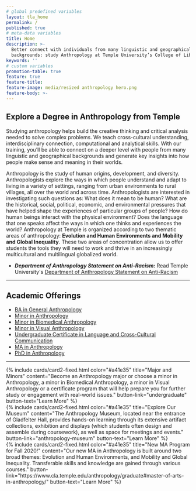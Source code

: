 ```yaml
---
# global predefined variables
layout: tla_home
permalink: /
published: true
# meta-data variables
title: Home
description: >-
  Better connect with individuals from many linguistic and geographical
  backgrounds: study Anthropology at Temple University’s College of Liberal Arts.
keywords: ''
# custom variables
promotion-table: true
feature: true
feature-title:
feature-image: media/resized anthropology hero.png
feature-body: >-
---
```

## Explore a Degree in Anthropology from Temple 
Studying anthropology helps build the creative thinking and critical analysis needed to solve complex problems. We teach cross-cultural understanding, interdisciplinary connection, computational and analytical skills. With our training, you’ll be able to connect on a deeper level with people from many linguistic and geographical backgrounds and generate key insights into how people make sense and meaning in their worlds.

Anthropology is the study of human origins, development, and diversity. Anthropologists explore the ways in which people understand and adapt to living in a variety of settings, ranging from urban environments to rural villages, all over the world and across time. Anthropologists are interested in investigating such questions as: What does it mean to be human? What are the historical, social, political, economic, and environmental pressures that have helped shape the experiences of particular groups of people? How do human beings interact with the physical environment? Does the language that one speaks affect the ways in which one thinks and experiences the world? Anthropology at Temple is organized according to two thematic areas of anthropology: **Evolution and Human Environments and Mobility and Global Inequality**. These two areas of concentration allow us to offer students the tools they will need to work and thrive in an increasingly multicultural and multilingual globalized world.

- **_Department of Anthropology Statement on Anti-Racism:_** Read Temple University's [Department of Anthropology Statement on Anti-Racism](https://liberalarts.temple.edu/sites/liberalarts/files/Department%20of%20Anthropology%20Statement%20on%20Anti-Racism.pdf)

___

## Academic Offerings
 - [BA in General Anthropology](https://bulletin.temple.edu/undergraduate/liberal-arts/anthropology/general-anthropology-major/)
 - [Minor in Anthropology](https://bulletin.temple.edu/undergraduate/liberal-arts/anthropology/general_anthropology-minor/)
 - [Minor in Biomedical Anthropology](https://bulletin.temple.edu/undergraduate/liberal-arts/anthropology/biomedical-anthropology-minor/)
 - [Minor in Visual Anthropology](https://bulletin.temple.edu/undergraduate/liberal-arts/anthropology/visual-anthropology-minor/)
 - [Undergraduate Certificate in Language and Cross-Cultural Communication](https://bulletin.temple.edu/undergraduate/liberal-arts/certificate-programs/certificate-language-cross-cultural-communication/)
 - [MA in Anthropology](https://bulletin.temple.edu/graduate/scd/cla/anthropology-ma/)
 - [PhD in Anthropology](https://bulletin.temple.edu/graduate/scd/cla/anthropology-phd/)

___

<div class="row row-wide">
  <div class="col m12 l4">{% include cards/card2-fixed.html
    color="#a41e35"
    title="Major and Minors"
    content="Become an Anthropology major or choose a minor in Anthropology, a minor in Biomedical Anthropology, a minor in Visual Anthropology or a certificate program that will help prepare you for further study or engagement with real-world issues."
    button-link="undergraduate"
    button-text="Learn More" %}
  </div>
  <div class="row row-wide">
    <div class="col m12 l4">{% include cards/card2-fixed.html
      color="#a41e35"
      title="Explore Our Museum"
      content="The Anthropology Museum, located near the entrance of Gladfelter Hall, provides hands-on learning through its extensive artifact collections, exhibition and displays (which students often design and assemble during coursework), as well as space for meetings and events."
      button-link="anthropology-museum"
      button-text="Learn More" %}
    </div>
    <div class="row row-wide">
      <div class="col m12 l4">{% include cards/card2-fixed.html
        color="#a41e35"
        title="New MA Program for Fall 2020!"
        content="Our new MA in Anthropology is built around two broad themes: Evolution and Human Environments, and Mobility and Global Inequality. Transferable skills and knowledge are gained through various courses."
        button-link="https://www.cla.temple.edu/anthropology/graduate#master-of-arts-in-anthropology/"
        button-text="Learn More" %}
      </div>
</div>
